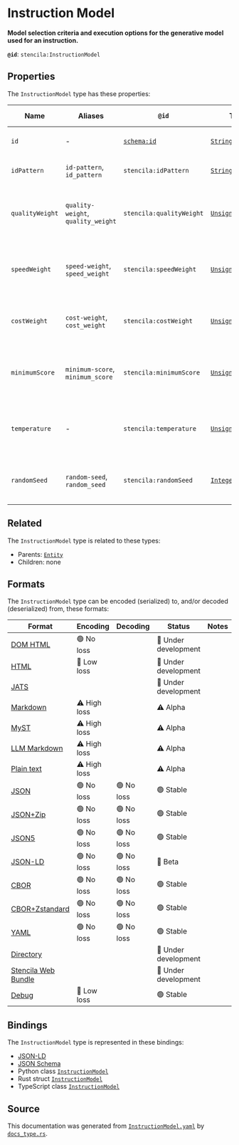 # Instruction Model

**Model selection criteria and execution options for the generative model used for an instruction.**

**`@id`**: `stencila:InstructionModel`

## Properties

The `InstructionModel` type has these properties:

| Name            | Aliases                            | `@id`                                | Type                                                                                                               | Description                                            | Inherited from                                                                                   |
| --------------- | ---------------------------------- | ------------------------------------ | ------------------------------------------------------------------------------------------------------------------ | ------------------------------------------------------ | ------------------------------------------------------------------------------------------------ |
| `id`            | -                                  | [`schema:id`](https://schema.org/id) | [`String`](https://github.com/stencila/stencila/blob/main/docs/reference/schema/data/string.md)                    | The identifier for this item.                          | [`Entity`](https://github.com/stencila/stencila/blob/main/docs/reference/schema/other/entity.md) |
| `idPattern`     | `id-pattern`, `id_pattern`         | `stencila:idPattern`                 | [`String`](https://github.com/stencila/stencila/blob/main/docs/reference/schema/data/string.md)                    | A pattern to filter model ids by.                      | -                                                                                                |
| `qualityWeight` | `quality-weight`, `quality_weight` | `stencila:qualityWeight`             | [`UnsignedInteger`](https://github.com/stencila/stencila/blob/main/docs/reference/schema/data/unsigned-integer.md) | The relative weighting given to model quality (0-100). | -                                                                                                |
| `speedWeight`   | `speed-weight`, `speed_weight`     | `stencila:speedWeight`               | [`UnsignedInteger`](https://github.com/stencila/stencila/blob/main/docs/reference/schema/data/unsigned-integer.md) | The relative weighting given to model speed (0-100).   | -                                                                                                |
| `costWeight`    | `cost-weight`, `cost_weight`       | `stencila:costWeight`                | [`UnsignedInteger`](https://github.com/stencila/stencila/blob/main/docs/reference/schema/data/unsigned-integer.md) | The relative weighting given to model cost (0-100).    | -                                                                                                |
| `minimumScore`  | `minimum-score`, `minimum_score`   | `stencila:minimumScore`              | [`UnsignedInteger`](https://github.com/stencila/stencila/blob/main/docs/reference/schema/data/unsigned-integer.md) | The minimum score for models to be selected (0-100).   | -                                                                                                |
| `temperature`   | -                                  | `stencila:temperature`               | [`UnsignedInteger`](https://github.com/stencila/stencila/blob/main/docs/reference/schema/data/unsigned-integer.md) | The temperature option for model inference (0-100).    | -                                                                                                |
| `randomSeed`    | `random-seed`, `random_seed`       | `stencila:randomSeed`                | [`Integer`](https://github.com/stencila/stencila/blob/main/docs/reference/schema/data/integer.md)                  | The random seed used for the model (if possible)       | -                                                                                                |

## Related

The `InstructionModel` type is related to these types:

- Parents: [`Entity`](https://github.com/stencila/stencila/blob/main/docs/reference/schema/other/entity.md)
- Children: none

## Formats

The `InstructionModel` type can be encoded (serialized) to, and/or decoded (deserialized) from, these formats:

| Format                                                                                               | Encoding     | Decoding  | Status              | Notes |
| ---------------------------------------------------------------------------------------------------- | ------------ | --------- | ------------------- | ----- |
| [DOM HTML](https://github.com/stencila/stencila/blob/main/docs/reference/formats/dom.html.md)        | 🟢 No loss    |           | 🚧 Under development |       |
| [HTML](https://github.com/stencila/stencila/blob/main/docs/reference/formats/html.md)                | 🔷 Low loss   |           | 🚧 Under development |       |
| [JATS](https://github.com/stencila/stencila/blob/main/docs/reference/formats/jats.md)                |              |           | 🚧 Under development |       |
| [Markdown](https://github.com/stencila/stencila/blob/main/docs/reference/formats/markdown.md)        | ⚠️ High loss |           | ⚠️ Alpha            |       |
| [MyST](https://github.com/stencila/stencila/blob/main/docs/reference/formats/myst.md)                | ⚠️ High loss |           | ⚠️ Alpha            |       |
| [LLM Markdown](https://github.com/stencila/stencila/blob/main/docs/reference/formats/llmd.md)        | ⚠️ High loss |           | ⚠️ Alpha            |       |
| [Plain text](https://github.com/stencila/stencila/blob/main/docs/reference/formats/text.md)          | ⚠️ High loss |           | ⚠️ Alpha            |       |
| [JSON](https://github.com/stencila/stencila/blob/main/docs/reference/formats/json.md)                | 🟢 No loss    | 🟢 No loss | 🟢 Stable            |       |
| [JSON+Zip](https://github.com/stencila/stencila/blob/main/docs/reference/formats/json.zip.md)        | 🟢 No loss    | 🟢 No loss | 🟢 Stable            |       |
| [JSON5](https://github.com/stencila/stencila/blob/main/docs/reference/formats/json5.md)              | 🟢 No loss    | 🟢 No loss | 🟢 Stable            |       |
| [JSON-LD](https://github.com/stencila/stencila/blob/main/docs/reference/formats/jsonld.md)           | 🟢 No loss    | 🟢 No loss | 🔶 Beta              |       |
| [CBOR](https://github.com/stencila/stencila/blob/main/docs/reference/formats/cbor.md)                | 🟢 No loss    | 🟢 No loss | 🟢 Stable            |       |
| [CBOR+Zstandard](https://github.com/stencila/stencila/blob/main/docs/reference/formats/cbor.zstd.md) | 🟢 No loss    | 🟢 No loss | 🟢 Stable            |       |
| [YAML](https://github.com/stencila/stencila/blob/main/docs/reference/formats/yaml.md)                | 🟢 No loss    | 🟢 No loss | 🟢 Stable            |       |
| [Directory](https://github.com/stencila/stencila/blob/main/docs/reference/formats/directory.md)      |              |           | 🚧 Under development |       |
| [Stencila Web Bundle](https://github.com/stencila/stencila/blob/main/docs/reference/formats/swb.md)  |              |           | 🚧 Under development |       |
| [Debug](https://github.com/stencila/stencila/blob/main/docs/reference/formats/debug.md)              | 🔷 Low loss   |           | 🟢 Stable            |       |

## Bindings

The `InstructionModel` type is represented in these bindings:

- [JSON-LD](https://stencila.org/InstructionModel.jsonld)
- [JSON Schema](https://stencila.org/InstructionModel.schema.json)
- Python class [`InstructionModel`](https://github.com/stencila/stencila/blob/main/python/python/stencila/types/instruction_model.py)
- Rust struct [`InstructionModel`](https://github.com/stencila/stencila/blob/main/rust/schema/src/types/instruction_model.rs)
- TypeScript class [`InstructionModel`](https://github.com/stencila/stencila/blob/main/ts/src/types/InstructionModel.ts)

## Source

This documentation was generated from [`InstructionModel.yaml`](https://github.com/stencila/stencila/blob/main/schema/InstructionModel.yaml) by [`docs_type.rs`](https://github.com/stencila/stencila/blob/main/rust/schema-gen/src/docs_type.rs).
